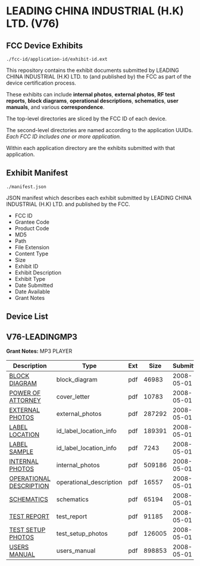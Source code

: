 # LEADING CHINA INDUSTRIAL (H.K) LTD. (V76)
## FCC Device Exhibits

```
./fcc-id/application-id/exhibit-id.ext
```

This repository contains the exhibit documents submitted by LEADING CHINA INDUSTRIAL (H.K) LTD. to (and published by) the FCC as part of the device certification process.

These exhibits can include **internal photos**, **external photos**, **RF test reports**, **block diagrams**, **operational descriptions**, **schematics**, **user manuals**, and various **correspondence**.

The top-level directories are sliced by the FCC ID of each device.

The second-level directories are named according to the application UUIDs. *Each FCC ID includes one or more application.*

Within each application directory are the exhibits submitted with that application. 

## Exhibit Manifest

```
./manifest.json
```

JSON manifest which describes each exhibit submitted by LEADING CHINA INDUSTRIAL (H.K) LTD. and published by the FCC.

- FCC ID
- Grantee Code
- Product Code
- MD5
- Path
- File Extension
- Content Type
- Size
- Exhibit ID
- Exhibit Description
- Exhibit Type
- Date Submitted
- Date Available
- Grant Notes

## Device List
## V76-LEADINGMP3
**Grant Notes:** MP3 PLAYER

| Description | Type | Ext | Size | Submitted | Available |
| ----------- | ---- | --- | ---- | --------- | --------- |
| [BLOCK DIAGRAM](V76-LEADINGMP3/2dd4967a859053684348daedab8e1187/935777.pdf) | block_diagram | pdf | 46983 | 2008-05-01 | 2008-05-01 |
| [POWER OF ATTORNEY](V76-LEADINGMP3/2dd4967a859053684348daedab8e1187/935783.pdf) | cover_letter | pdf | 10783 | 2008-05-01 | 2008-05-01 |
| [EXTERNAL PHOTOS](V76-LEADINGMP3/2dd4967a859053684348daedab8e1187/935778.pdf) | external_photos | pdf | 287292 | 2008-05-01 | 2008-05-01 |
| [LABEL LOCATION](V76-LEADINGMP3/2dd4967a859053684348daedab8e1187/935780.pdf) | id_label_location_info | pdf | 189391 | 2008-05-01 | 2008-05-01 |
| [LABEL SAMPLE](V76-LEADINGMP3/2dd4967a859053684348daedab8e1187/935781.pdf) | id_label_location_info | pdf | 7243 | 2008-05-01 | 2008-05-01 |
| [INTERNAL PHOTOS](V76-LEADINGMP3/2dd4967a859053684348daedab8e1187/935779.pdf) | internal_photos | pdf | 509186 | 2008-05-01 | 2008-05-01 |
| [OPERATIONAL DESCRIPTION](V76-LEADINGMP3/2dd4967a859053684348daedab8e1187/935782.pdf) | operational_description | pdf | 16557 | 2008-05-01 | 2008-05-01 |
| [SCHEMATICS](V76-LEADINGMP3/2dd4967a859053684348daedab8e1187/935785.pdf) | schematics | pdf | 65194 | 2008-05-01 | 2008-05-01 |
| [TEST REPORT](V76-LEADINGMP3/2dd4967a859053684348daedab8e1187/935786.pdf) | test_report | pdf | 91185 | 2008-05-01 | 2008-05-01 |
| [TEST SETUP PHOTOS](V76-LEADINGMP3/2dd4967a859053684348daedab8e1187/935787.pdf) | test_setup_photos | pdf | 126005 | 2008-05-01 | 2008-05-01 |
| [USERS MANUAL](V76-LEADINGMP3/2dd4967a859053684348daedab8e1187/935784.pdf) | users_manual | pdf | 898853 | 2008-05-01 | 2008-05-01 |

